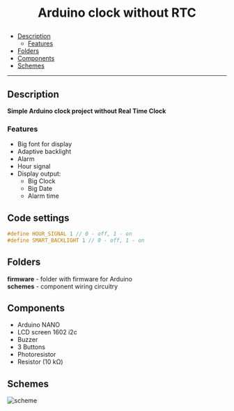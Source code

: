 # <p align = "center">Arduino clock without RTC</p>

-  [Description](#description)
    - [Features](#features)
-  [Folders](#folders)
-  [Components](#components)
-  [Schemes](#schemes)

***

## Description
**Simple Arduino clock project without Real Time Clock**

### Features
- Big font for display
- Adaptive backlight
- Alarm
- Hour signal
- Display output:
    - Big Clock
    - Big Date
    - Alarm time

## Code settings
```c++
#define HOUR_SIGNAL 1 // 0 - off, 1 - on
#define SMART_BACKLIGHT 1 // 0 - off, 1 - on
```

## Folders
**firmware** - folder with firmware for Arduino <br>
**schemes** - component wiring circuitry

## Components
- Arduino NANO
- LCD screen 1602 i2c
- Buzzer
- 3 Buttons
- Photoresistor
- Resistor (10 kΩ)

## Schemes
![scheme](../master/schemes/sheme_bb.jpg)
